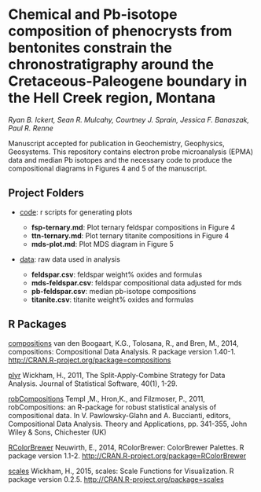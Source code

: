 # Chemical and Pb-isotope composition of phenocrysts from bentonites constrain the chronostratigraphy around the Cretaceous-Paleogene boundary in the Hell Creek region, Montana

*Ryan B. Ickert, Sean R. Mulcahy, Courtney J. Sprain, Jessica F. Banaszak, Paul R. Renne*

Manuscript accepted for publication in Geochemistry, Geophysics, Geosystems.
This repository contains electron probe microanalysis (EPMA) data and median Pb
isotopes and the necessary code to produce the compositional diagrams in Figures
4 and 5 of the manuscript.

## Project Folders

- [code](https://github.com/srmulcahy/2015-ickert-g3/tree/master/code): r scripts for generating plots
    - **fsp-ternary.md**: Plot ternary feldspar compositions in Figure 4
    - **ttn-ternary.md**: Plot ternary titanite compositions in Figure 4
    - **mds-plot.md**: Plot MDS diagram in Figure 5

- [data](https://github.com/srmulcahy/2015-ickert-g3/tree/master/data): raw data used in analysis
    - **feldspar.csv**: feldspar weight% oxides and formulas
    - **mds-feldspar.csv**: feldspar compositional data adjusted for mds
    - **pb-feldspar.csv**: median pb-isotope compositions
    - **titanite.csv**: titanite weight% oxides and formulas

## R Packages

[compositions](http://cran.r-project.org/web/packages/compositions/index.html) van den Boogaart, K.G., Tolosana, R., and Bren, M., 2014, compositions: Compositional Data Analysis. R package version 1.40-1. http://CRAN.R-project.org/package=compositions

[plyr](http://cran.r-project.org/web/packages/plyr/index.html) Wickham, H., 2011, The Split-Apply-Combine Strategy for Data Analysis. Journal of Statistical Software, 40(1), 1-29.

[robCompositions](http://cran.r-project.org/web/packages/robCompositions/index.html) Templ ,M., Hron,K., and Filzmoser, P., 2011, robCompositions: an R-package for robust statistical
analysis of compositional data. In V. Pawlowsky-Glahn and A. Buccianti, editors, Compositional Data
Analysis. Theory and Applications, pp. 341-355, John Wiley & Sons, Chichester (UK)

[RColorBrewer](http://cran.r-project.org/web/packages/RColorBrewer/index.html) Neuwirth, E., 2014, RColorBrewer: ColorBrewer Palettes. R package version 1.1-2. http://CRAN.R-project.org/package=RColorBrewer

[scales](http://cran.r-project.org/web/packages/scales/index.html) Wickham, H., 2015, scales: Scale Functions for Visualization. R package version 0.2.5. http://CRAN.R-project.org/package=scales
